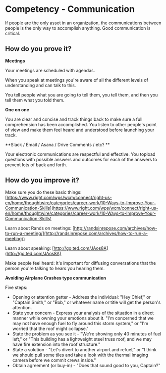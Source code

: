 # Competency - Communication

If people are the only asset in an organization, the communications between people is the only way to accomplish anything.  Good communication is critical.

## How do you prove it?

**Meetings**

Your meetings are scheduled with agendas.

When you speak at meetings you're aware of all the different levels of understanding and can talk to this.

You tell people what you are going to tell them, you tell them, and then you tell them what you told them.

**One on one**

You are clear and concise and track things back to make sure a full comprehension has been accomplished.  You listen to other people's point of view and make them feel heard and understood before launching your track.

**Slack / Email / Asana / Drive Comments / etc? **

Your electronic communications are respectful and effective.  You topload questions with possible answers and outcomes for each of the answers to prevent lots of back and forth.

## How do you improve it?

Make sure you do these basic things: [https://www.right.com/wps/wcm/connect/right-us-en/home/thoughtwire/categories/career-work/10-Ways-to-Improve-Your-Communication-Skills](https://www.right.com/wps/wcm/connect/right-us-en/home/thoughtwire/categories/career-work/10-Ways-to-Improve-Your-Communication-Skills) 

Learn about Rands on meetings: [http://randsinrepose.com/archives/how-to-run-a-meeting/](http://randsinrepose.com/archives/how-to-run-a-meeting/)

Learn about speaking: [http://go.ted.com/JAos8A](http://go.ted.com/JAos8A)

Make people feel heard: It's important for diffusing conversations that the person you're talking to hears you hearing them.

**Avoiding Airplane Crashes type communication**

Five steps:

- Opening or attention getter - Address the individual: "Hey Chief," or "Captain Smith," or "Bob," or whatever name or title will get the person's attention.
- State your concern - Express your analysis of the situation in a direct manner while owning your emotions about it. "I'm concerned that we may not have enough fuel to fly around this storm system," or "I'm worried that the roof might collapse."
- State the problem as you see it - "We're showing only 40 minutes of fuel left," or "This building has a lightweight steel truss roof, and we may have fire extension into the roof structure."
- State a solution - "Let's divert to another airport and refuel," or "I think we should pull some tiles and take a look with the thermal imaging camera before we commit crews inside."
- Obtain agreement (or buy-in) - "Does that sound good to you, Captain?"
